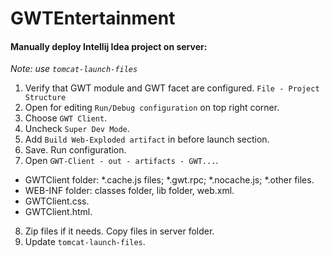# GWTEntertainment
#### Manually deploy Intellij Idea project on server:
_Note: use `tomcat-launch-files`_ 
1. Verify that GWT module and GWT facet are configured. `File - Project Structure`
2. Open for editing `Run/Debug configuration` on top right corner.
3. Choose `GWT Client`.
4. Uncheck `Super Dev Mode`.
5. Add `Build Web-Exploded artifact` in before launch section.
6. Save. Run configuration.
7. Open `GWT-Client - out - artifacts - GWT...`.
- GWTClient folder:
*.cache.js files;
*.gwt.rpc;
*.nocache.js;
*.other files.
- WEB-INF folder: classes folder, lib folder, web.xml.
- GWTClient.css.
- GWTClient.html.
8. Zip files if it needs. Copy files in server folder.
9. Update `tomcat-launch-files`.
